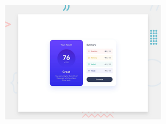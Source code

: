 
![Design preview for the Results summary component coding challenge](./design/desktop-preview.jpg)

